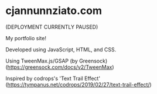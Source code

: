 # cjannunnziato.com

(DEPLOYMENT CURRENTLY PAUSED)

My portfolio site!

Developed using JavaScript, HTML, and CSS.

Using TweenMax.js/GSAP (by Greensock) (https://greensock.com/docs/v2/TweenMax)

Inspired by codrops's 'Text Trail Effect' (https://tympanus.net/codrops/2019/02/27/text-trail-effect/)
